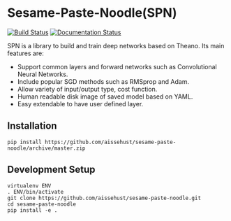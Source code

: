 Sesame-Paste-Noodle(SPN)
===================

[![Build Status](https://travis-ci.org/aissehust/sesame-paste-noodle.svg?branch=master)](https://travis-ci.org/aissehust/sesame-paste-noodle)
[![Documentation Status](https://readthedocs.org/projects/sesame-paste-noodle/badge/?version=latest)](http://sesame-paste-noodle.readthedocs.io/en/latest/?badge=latest)

SPN is a library to build and train deep networks based on Theano.
Its main features are:

* Support common layers and forward networks such as Convolutional Neural Networks.
* Include popular SGD methods such as RMSprop and Adam.
* Allow variety of input/output type, cost function.
* Human readable disk image of saved model based on YAML.
* Easy extendable to have user defined layer.

Installation
------------

    pip install https://github.com/aissehust/sesame-paste-noodle/archive/master.zip

Development Setup
-----------------

    virtualenv ENV
    . ENV/bin/activate
    git clone https://github.com/aissehust/sesame-paste-noodle.git
    cd sesame-paste-noodle
    pip install -e .
